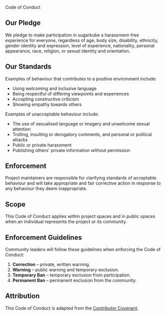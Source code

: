  Code of Conduct

## Our Pledge
We pledge to make participation in sugarkube a harassment-free experience for
everyone, regardless of age, body size, disability, ethnicity, gender identity
and expression, level of experience, nationality, personal appearance, race,
religion, or sexual identity and orientation.

## Our Standards
Examples of behaviour that contributes to a positive environment include:

- Using welcoming and inclusive language
- Being respectful of differing viewpoints and experiences
- Accepting constructive criticism
- Showing empathy towards others

Examples of unacceptable behaviour include:

- The use of sexualised language or imagery and unwelcome sexual attention
- Trolling, insulting or derogatory comments, and personal or political attacks
- Public or private harassment
- Publishing others' private information without permission

## Enforcement
Project maintainers are responsible for clarifying standards of acceptable
behaviour and will take appropriate and fair corrective action in response to
any behaviour they deem inappropriate.

## Scope
This Code of Conduct applies within project spaces and in public spaces when
an individual represents the project or its community.

## Enforcement Guidelines
Community leaders will follow these guidelines when enforcing the Code of
Conduct:

1. **Correction** – private, written warning.
2. **Warning** – public warning and temporary exclusion.
3. **Temporary Ban** – temporary exclusion from participation.
4. **Permanent Ban** – permanent exclusion from the community.

## Attribution
This Code of Conduct is adapted from the [Contributor Covenant][homepage].

[homepage]: https://www.contributor-covenant.org
